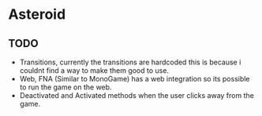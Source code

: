 # Asteroid

## TODO
- Transitions, currently the transitions are hardcoded this is because i couldnt find a way to make them good to use.
- Web, FNA (Similar to MonoGame) has a web integration so its possible to run the game on the web.
- Deactivated and Activated methods when the user clicks away from the game.   
